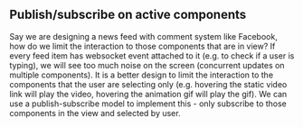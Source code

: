 ## Publish/subscribe on active components

Say we are designing a news feed with comment system like Facebook, how do we limit the interaction to those components that are in view? If every feed item has websocket event attached to it (e.g. to check if a user is typing), we will see too much noise on the screen (concurrent updates on multiple components). It is a better design to limit the interaction to the components that the user are selecting only (e.g. hovering the static video link will play the video, hovering the animation gif will play the gif). We can use a publish-subscribe model to implement this - only subscribe to those components in the view and selected by user. 
